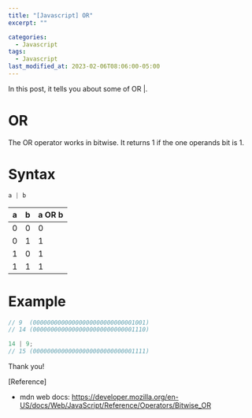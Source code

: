 ```yaml
---
title: "[Javascript] OR"
excerpt: ""

categories:
  - Javascript
tags:
  - Javascript
last_modified_at: 2023-02-06T08:06:00-05:00
---
```


In this post, it tells you about some of OR &#124;.

# OR

The OR operator works in bitwise.
It returns 1 if the one operands bit is 1. 

# Syntax

```javascript
a | b
```

|a|b|a OR b|
|-|-|------ |
|0|0|0|
|0|1|1|
|1|0|1|
|1|1|1|

# Example 

```javascript
// 9  (00000000000000000000000000001001)
// 14 (00000000000000000000000000001110)

14 | 9;
// 15 (00000000000000000000000000001111)
```

Thank you!

[Reference]

- mdn web docs: <https://developer.mozilla.org/en-US/docs/Web/JavaScript/Reference/Operators/Bitwise_OR>
